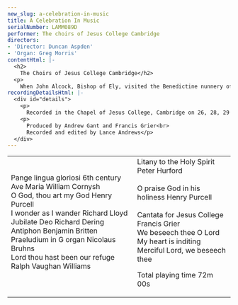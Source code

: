 ```yaml
---
new_slug: a-celebration-in-music
title: A Celebration In Music
serialNumber: LAMM089D
performer: The choirs of Jesus College Cambridge
directors:
- 'Director: Duncan Aspden'
- 'Organ: Greg Morris'
contentHtml: |-
  <h2>
    The Choirs of Jesus College Cambridge</h2>
  <p>
    When John Alcock, Bishop of Ely, visited the Benedictine nunnery of St Radegund, he found only two nuns remaining - it is alleged - one of great age, the other pregnant. In 1496 he dissolved the convent and founded on the same site 'The College of the Blessed Virgin Mary, Saint John the Evangelist, and the Glorious Virgin Saint Radegund', from its first days commonly called Jesus College. The existing nunnery buildings, including the twelfth century Chapel and surrounding Cloister Court, were incorporated into the new college and are thus the oldest collegiate buildings in Cambridge. Together with the College, Alcock (pictured on the cover) founded a chantry and grammar school to provide music for Chapel worship. Following the Reformation, the school was closed, and apart from a brief period between 1634 and 1642, services were conducted without music until 1849. In this year, a choir on the Cathedral model was introduced on the initiative of one of the fellows, Sir John Sutton, who also made the gift of a new organ by Bishop. The college's decision to become co-residential in the late 1970s led to the formation of the Mixed Choir in 1982, to operate in conjunction with the now long-established choir of men and boys; the Gentlemen being common to both. The boys are all drawn from local schools, and come to college four times each week for services and rehearsals. The adult singers are principally Choral Exhibitioners of Jesus College who, in addition to singing the Chapel services, are reading for a degree (in a wide variety of subjects) given by the University. The choirs are recruited, administered and directed by two organ scholars. A number of former holders of the post have proceded to distinguished careers in church music, among them Peter Hurford (international organ recitalist), Richard Lloyd (former Organist of Hereford and Durham Cathedrals; composer), John Turner (former Organist of Glasgow Cathedral), Malcolm Archer (former Organist of Bristol Cathedral, now of Wells Cathedral) and James O'Donnell (Master of Music at Westminster Cathedral).</p>
recordingDetailsHtml: |-
  <div id="details">
    <p>
      Recorded in the Chapel of Jesus College, Cambridge on 26, 28, 29 June 1996 by kind permission of the Master and Fellows</p>
    <p>
      Produced by Andrew Gant and Francis Grier<br>
      Recorded and edited by Lance Andrews</p>
  </div>
---
```


<table class="tracktable">
  <tbody>
    <tr>
      <td class="column1">
        <span class="trackname">Pange lingua gloriosi </span> <span class="composer">6th century</span><br>
        <span class="trackname"> Ave Maria </span> <span class="composer">William Cornysh</span><br>
        <span class="trackname"> O God, thou art my God </span> <span class="composer">Henry Purcell</span><br>
        <span class="trackname"> I wonder as I wander</span><span class="composer"> Richard Lloyd</span><br>
        <span class="trackname"> Jubilate Deo </span> <span class="composer">Richard Dering</span><br>
        <span class="trackname"> Antiphon </span> <span class="composer">Benjamin Britten</span><br>
        <span class="trackname"> Praeludium in G organ </span> <span class="composer">Nicolaus Bruhns</span><br>
        <span class="trackname"> Lord thou hast been our refuge </span> <span class="composer">Ralph Vaughan Williams</span><br>
         </td>
      <td class="column2">
        <span class="trackname">Litany to the Holy Spirit </span> <span class="composer">Peter Hurford<br>
        </span><br>
        <span class="trackname"> O praise God in his holiness</span><span class="composer"> Henry Purcell<br>
        </span><br>
        <span class="trackname"> Cantata for Jesus College</span><span class="composer"> Francis Grier </span><br>
        <span class="trackname"> We beseech thee O Lord<br>
          My heart is inditing<br>
          Merciful Lord, we beseech thee</span>
        <p>					<span id="playingtime">Total playing time 72m 00s</span></p>
      </td>
    </tr>
  </tbody>
</table>
